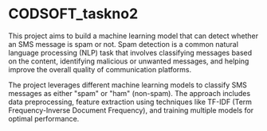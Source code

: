 # CODSOFT_taskno2

This project aims to build a machine learning model that can detect whether an SMS message is spam or not. Spam detection is a common natural language processing (NLP) task that involves classifying messages based on the content, identifying malicious or unwanted messages, and helping improve the overall quality of communication platforms.

The project leverages different machine learning models to classify SMS messages as either "spam" or "ham" (non-spam). The approach includes data preprocessing, feature extraction using techniques like TF-IDF (Term Frequency-Inverse Document Frequency), and training multiple models for optimal performance.
